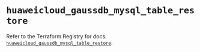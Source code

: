 # `huaweicloud_gaussdb_mysql_table_restore`

Refer to the Terraform Registry for docs: [`huaweicloud_gaussdb_mysql_table_restore`](https://registry.terraform.io/providers/huaweicloud/huaweicloud/1.71.1/docs/resources/gaussdb_mysql_table_restore).
